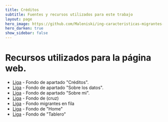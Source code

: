 ```yaml
---
title: Créditos
subtitle: Fuentes y recursos utilizados para este trabajo
layout: page
hero_image: https://github.com/Maleniski/ing-caracteristicas-migrantes-sonora-arizona/raw/main/docs/imagenes/24185.jpg
hero_darken: true
show_sidebar: false
---
```


# Recursos utilizados para la página web.

* [Liga](https://fondosmil.com/naranja) - Fondo de apartado "Créditos".
* [Liga](https://ignasialcalde.es/data-storytelling-la-competencia-clave-en-era-del-big-data/) - Fondo de apartado "Sobre los datos".
* [Liga](http://www.mathycathy.com/blog/2012/07/a-midsummer-nights-reality-check/) - Fondo de apartado "Sobre mi".
* [Liga](https://cronkitenews.azpbs.org/2021/07/13/migrant-deaths-in-the-desert-at-record-levels-as-heat-wave-pounds-west/) - Fondo de (cruz)
* [Liga](https://heraldodemexico.com.mx/nacional/2021/10/4/detienen-160-migrantes-en-sonora-arizona-130-son-menores-que-viajaban-solos-341315.html) - Fondo migrantes en fila
* [Liga](https://www.afsc.org/xs/mexico?es) - Fondo de "Home"
* [Liga](https://unsplash.com/wallpapers/colors/blue) - Fondo de "Tablero"
